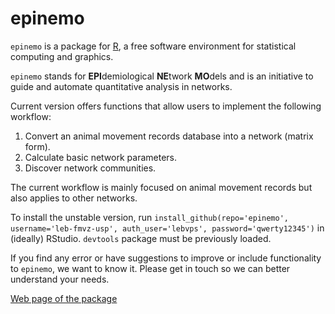 epinemo
====
  
  `epinemo` is a package for [R](http://www.r-project.org/), a free software environment for statistical computing and graphics. 


`epinemo` stands for **EPI**demiological **NE**twork **MO**dels and is an initiative to guide and automate quantitative analysis in networks.

Current version offers functions that allow users to implement the following workflow:
  
1. Convert an animal movement records database into a network (matrix form).
2. Calculate basic network parameters.
3. Discover network communities.

The current workflow is mainly focused on animal movement records but also applies to other networks. 

To install the unstable version, run `install_github(repo='epinemo', username='leb-fmvz-usp', auth_user='lebvps', password='qwerty12345')` in (ideally) RStudio. `devtools` package must be previously loaded.

If you find any error or have suggestions to improve or include functionality to `epinemo`, we want to know it. Please get in touch so we can better understand your needs.

[Web page of the package](https://github.com/leb-fmvz-usp/epinemo)  
